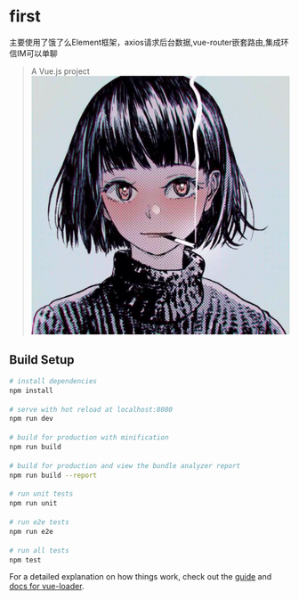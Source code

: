 # first
主要使用了饿了么Element框架，axios请求后台数据,vue-router嵌套路由,集成环信IM可以单聊
> A Vue.js project
![image](https://github.com/476421978/first/blob/master/static/img/p1.jpeg)
## Build Setup

``` bash
# install dependencies
npm install

# serve with hot reload at localhost:8080
npm run dev

# build for production with minification
npm run build

# build for production and view the bundle analyzer report
npm run build --report

# run unit tests
npm run unit

# run e2e tests
npm run e2e

# run all tests
npm test
```

For a detailed explanation on how things work, check out the [guide](http://vuejs-templates.github.io/webpack/) and [docs for vue-loader](http://vuejs.github.io/vue-loader).
